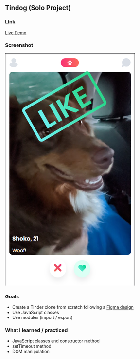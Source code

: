 ## Tindog (Solo Project) 

### Link 

[Live Demo](https://tindog-clement-bartholome-scrimba.netlify.app/)

### Screenshot

![Screen](/screen.png)

### Goals 

- Create a Tinder clone from scratch following a [Figma design](https://www.figma.com/file/LdlksbT0QYLpRlHrOlKDuc/Tinder-for-Dogs?node-id=0-1&t=y8tXUUbjAvfls4Rl-0) 
- Use JavaScript classes
- Use modules (import / export)

### What I learned / practiced

- JavaScript classes and constructor method
- setTimeout method
- DOM manipulation

